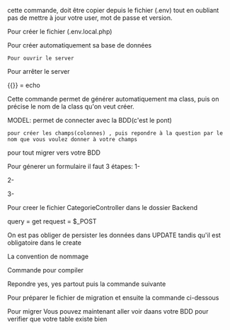 <!-- DATABASE_URL="mysql://root:root@127.0.0.1:3306/symfony_aissatou?serverVersion=8.0.36&charset=utf8mb4" :  -->
cette commande, doit être copier depuis le fichier (.env) tout en oubliant pas de mettre à jour votre user, mot de passe et version.

<!-- composer dump-env dev :  -->
Pour créer le fichier (.env.local.php)

<!-- symfony console doctrine:database:create : -->
Pour créer automatiquement sa base de données

<!-- symfony server:start -->
    Pour ouvrir le server

 <!-- symfony server:stop  -->
 Pour arrêter le server

 {{}} = echo

 <!-- symfony console make:controller -->
 Cette commande permet de générer automatiquement  ma class, puis on précise le nom de la class qu'on veut créer.

 MODEL: permet de connecter avec la BDD(c'est le pont)

 <!-- symfony console make:entity Categorie -->
    pour créer les champs(colonnes) , puis repondre à la question par le nom que vous voulez donner à votre champs

  <!-- symfony console make:migration -->
  pour tout migrer vers votre BDD


Pour génerer un formulaire il faut 3 étapes:
 1- <!-- symfony console make:form  -->

 2-  <!-- CategorieType -->

 3-  <!-- Categorie  -->

  <!-- symfony console make:controller Backend\CategorieController -->
  <!-- symfony console make:controller backend\UserController -->
  Pour  creer le fichier CategorieController dans le dossier Backend



  query = get
  request = $_POST

  On est pas obliger de persister les données dans UPDATE tandis qu'il est obligatoire dans le create

  <!-- type(scope): message -->
  <!-- git commit -m 'feat(categories): add crud for categories' -->
  La convention de nommage
  
 <!-- yarn watch   -->
 Commande pour compiler

 <!-- git checkout -b 'users' -->

 <!-- symfony console make:user -->
 Repondre yes, yes partout puis la commande suivante 
  
  <!-- symfony console make:migration -->
  Pour préparer le fichier de migration et ensuite la commande ci-dessous

  <!-- symfony console doctrine:migrations:migrate -->
  Pour migrer 
  Vous pouvez maintenant aller voir daans votre BDD pour verifier que votre table existe bien


